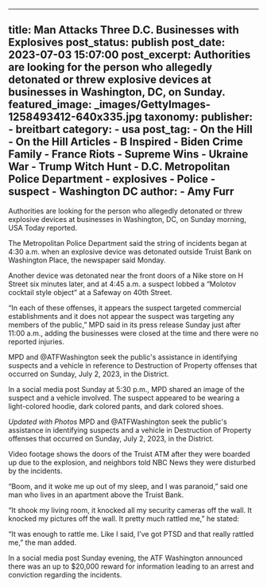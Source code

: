 
---
title: Man Attacks Three D.C. Businesses with Explosives 
post_status: publish
post_date: 2023-07-03 15:07:00 
post_excerpt: Authorities are looking for the person who allegedly detonated or threw explosive devices at businesses in Washington, DC, on Sunday. 
featured_image: _images/GettyImages-1258493412-640x335.jpg 
taxonomy:
    publisher:
        - breitbart
    category:
        - usa 
    post_tag:
        - On the Hill
        - On the Hill Articles
        - B Inspired
        - Biden Crime Family
        - France Riots
        - Supreme Wins
        - Ukraine War
        - Trump Witch Hunt
        - D.C. Metropolitan Police Department
        - explosives
        - Police
        - suspect
        - Washington DC
    author:
        - Amy Furr
---
Authorities are looking for the person who allegedly detonated or threw explosive devices at businesses in Washington, DC, on Sunday morning, USA Today reported.

The Metropolitan Police Department said the string of incidents began at 4:30 a.m. when an explosive device was detonated outside Truist Bank on Washington Place, the newspaper said Monday.

Another device was detonated near the front doors of a Nike store on H Street six minutes later, and at 4:45 a.m. a suspect lobbed a “Molotov cocktail style object” at a Safeway on 40th Street.

“In each of these offenses, it appears the suspect targeted commercial establishments and it does not appear the suspect was targeting any members of the public,” MPD said in its press release Sunday just after 11:00 a.m., adding the businesses were closed at the time and there were no reported injuries.

MPD and @ATFWashington  seek the public&#39;s assistance in identifying suspects and a vehicle in reference to Destruction of Property offenses that occurred on Sunday, July 2, 2023, in the District.

In a social media post Sunday at 5:30 p.m., MPD shared an image of the suspect and a vehicle involved. The suspect appeared to be wearing a light-colored hoodie, dark colored pants, and dark colored shoes.

*Updated with Photos* MPD and @ATFWashington seek the public&#39;s assistance in identifying suspects and a vehicle in Destruction of Property offenses that occurred on Sunday, July 2, 2023, in the District.

Video footage shows the doors of the Truist ATM after they were boarded up due to the explosion, and neighbors told NBC News they were disturbed by the incidents.

“Boom, and it woke me up out of my sleep, and I was paranoid,” said one man who lives in an apartment above the Truist Bank.

“It shook my living room, it knocked all my security cameras off the wall. It knocked my pictures off the wall. It pretty much rattled me,” he stated:

“It was enough to rattle me. Like I said, I’ve got PTSD and that really rattled me,” the man added.

In a social media post Sunday evening, the ATF Washington announced there was an up to $20,000 reward for information leading to an arrest and conviction regarding the incidents. 